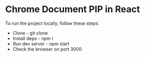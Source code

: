 # Chrome Document PIP in React

To run the project locally, follow these steps:

- Clone - git clone 
- Install deps - npm i
- Run dev server - npm start
- Check the browser on port 3000
